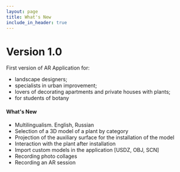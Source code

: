 ```yaml
---
layout: page
title: What's New
include_in_header: true
---
```


# **Version 1.0**
First version of AR Application for:
- landscape designers;
- specialists in urban improvement;
- lovers of decorating apartments and private houses with plants;
- for students of botany

#### What's New
- Multilingualism. English, Russian
- Selection of a 3D model of a plant by category
- Projection of the auxiliary surface for the installation of the model
- Interaction with the plant after installation
- Import custom models in the application [USDZ, OBJ, SCN]
- Recording photo collages
- Recording an AR session
